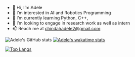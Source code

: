 - 👋 Hi, I’m Adele
- 👀 I’m interested in AI and Robotics Programming
- 🌱 I’m currently learning Python, C++, 
- 💞️ I’m looking to engage in research work as well as intern
- 📫 Reach me at chindahadele2@gmail.com


![Adele's GitHub stats](https://github-readme-stats.vercel.app/api?username=AI-Nerd1&show_icons=true&theme=dark) [![Adele's wakatime stats](https://github-readme-stats.vercel.app/api/wakatime?username=Logan)](https://github.com/AI-Nerd1/github-readme-stats)


[![Top Langs](https://github-readme-stats.vercel.app/api/top-langs/?username=AI-Nerd1)](https://github.com/AI-Nerd1/github-readme-stats)

<!---
AI-Nerd1/AI-Nerd1 is a ✨ special ✨ repository because its `README.md` (this file) appears on your GitHub profile.
You can click the Preview link to take a look at your changes.
--->
